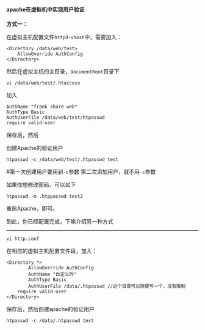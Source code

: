 #### apache在虚拟机中实现用户验证

**方式一：**

在虚拟主机配置文件`httpd-vhost`中，需要加入：

```shell
<Directory /data/web/test>
	AllowOverride AuthConfig
</Directory>
```

然后在虚拟主机的主目录，`DocumentRoot`目录下

```shell
vi /data/web/test/.htaccess
```

加入

```shell
AuthName "frank share web"
AuthType Basic
AuthUserFile /data/web/test/htpasswd
require valid-user
```

保存后，然后

创建Apache的验证用户

```shell
htpasswd -c /data/web/test/.htpasswd test
```

\#第一次创建用户要用到`-c`参数  第二次添加用户，就不用`-c`参数

如果你想修改密码，可以如下

```shell
htpasswd -m .htppasswd test2
```

重启Apache，即可。

到此，你已经配置完成，下嘛介绍另一种方式

*******

```shell
vi http.conf
```

在相应的虚拟主机配置文件段，加入：

```shell
<Directory *>
		AllowOverride AuthConfig
		AuthName "自定义的"
		AuthType Basic
		AuthUserFile /data/.htpasswd //这个目录可以随便写一个，没有限制
	require valid-user
</Directory>
```

保存后，然后创建apache的验证用户

```shell
htpasswd -c /data/.htpasswd test
```






